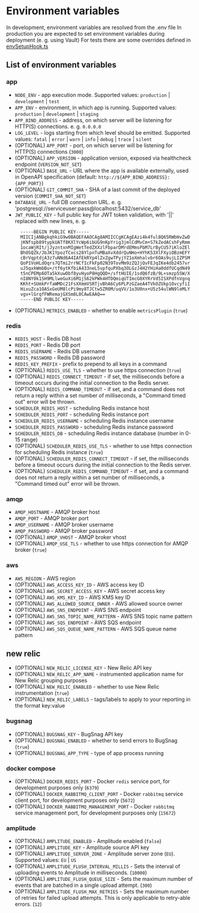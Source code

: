 # Environment variables

In development, environment variables are resolved from the .env file
In production you are expected to set environment variables during deployment (e. g. using Vault)
For tests there are some overrides defined in [envSetupHook.ts](../test/envSetupHook.ts)

## List of environment variables

### app

- `NODE_ENV` - app execution mode. Supported values: `production` | `development` | `test`
- `APP_ENV` - environment, in which app is running. Supported values: `production` | `development` | `staging`
- `APP_BIND_ADDRESS` - address, on which server will be listening for HTTP(S) connections. e. g. `0.0.0.0`
- `LOG_LEVEL` - logs starting from which level should be emitted. Supported values: `fatal` | `error` | `warn` | `info` | `debug` | `trace` | `silent`
- (OPTIONAL) `APP_PORT` - port, on which server will be listening for HTTP(S) connections (`3000`)
- (OPTIONAL) `APP_VERSION` - application version, exposed via healthcheck endpoint (`VERSION_NOT_SET`)
- (OPTIONAL) `BASE_URL` - URL where the app is available externally, used in OpenAPI specification (default: `http://${APP_BIND_ADDRESS}:{APP_PORT}`)
- (OPTIONAL) `GIT_COMMIT_SHA` - SHA of a last commit of the deployed version (`COMMIT_SHA_NOT_SET`)
- `DATABASE_URL` - full DB connection URL. e. g. 'postgresql://serviceuser:pass@localhost:5432/service_db'
- `JWT_PUBLIC_KEY` - full public key for JWT token validation, with '||' replaced with new lines, e. g.
  ```
    -----BEGIN PUBLIC KEY-----
    MIICIjANBgkqhkiG9w0BAQEFAAOCAg8AMIICCgKCAgEAzi4k4ful8Q65RWbHvZwD
    jKNfspb89typkUATf8KXlYcWp6ibUG9nKpYrig3jmlCdMvCm+S7kZedACshFyRmm
    1ocaWjRIt/jJyzntxnMIgWetTedZXXzlFbparDMrdEMmsPbM7LrByCU57iKloZEl
    BhOSQZk/JbJK1YpozTCxcs28YlpnTuMBaXvXddrQuNHo+HYhK53XlFXyiOBzmEFY
    cBrVqptdjA3z7uNNd6A4IAfEkRYp4lZxZgwTPyjYZ1oXmhalvbr6OAs9ujLIZPSM
    QoP1VoHLdOqrs7QTmi2rrNCfIcFkFp02N39TovMm9zZQJjQvFEJqIKe4db2457vr
    uJ5qxkWmbBu+/tf6ytKfbiA433neLSvpfquPXbq3OLGzJ4H2YHiHa0ddfUCqdN49
    t5nCPEMp6OTa5kXuwObf8yvHyoP8HgQQD+/sftHUIE/1sdQ6fzB/9L+smzp5SW/X
    nI8NY0k1SH9MLlweGuXi6M1jS62kPWk4HTDQmiqUTImcG0XYRrVd5ISXPdfnVgnq
    KKht+SUmkPrfaWMDc21FsXXmmVSRTjvBhA6Cy6PLPzGZaeA4TVkOZUkp1OvcyfiI
    HixuZca1OASxGeUM8lcPi9my8TJCtw5ZR0M/uqVV/1o3U0nx+U5z54ulWN9leMLY
    vgv+lGrqfFWRemajGXSm8L0CAwEAAQ==
    -----END PUBLIC KEY-----
  ```
- (OPTIONAL) `METRICS_ENABLED` - whether to enable `metricsPlugin` (`true`)

### redis

- `REDIS_HOST` - Redis DB host
- `REDIS_PORT` - Redis DB port
- `REDIS_USERNAME` - Redis DB username
- `REDIS_PASSWORD` - Redis DB password
- `REDIS_KEY_PREFIX` - prefix to prepend to all keys in a command
- (OPTIONAL) `REDIS_USE_TLS` - whether to use https connection (`true`)
- (OPTIONAL) `REDIS_CONNECT_TIMEOUT` - if set, the milliseconds before a timeout occurs during the initial connection to the Redis server.
- (OPTIONAL) `REDIS_COMMAND_TIMEOUT` - if set, and a command does not return a reply within a set number of milliseconds, a "Command timed out" error will be thrown.
- `SCHEDULER_REDIS_HOST` - scheduling Redis instance host
- `SCHEDULER_REDIS_PORT` - scheduling Redis instance port
- `SCHEDULER_REDIS_USERNAME` - scheduling Redis instance username
- `SCHEDULER_REDIS_PASSWORD` - scheduling Redis instance password
- `SCHEDULER_REDIS_DB` - scheduling Redis instance database (number in 0-15 range)
- (OPTIONAL) `SCHEDULER_REDIS_USE_TLS` - whether to use https connection for scheduling Redis instance (`true`)
- (OPTIONAL) `SCHEDULER_REDIS_CONNECT_TIMEOUT` - if set, the milliseconds before a timeout occurs during the initial connection to the Redis server.
- (OPTIONAL) `SCHEDULER_REDIS_COMMAND_TIMEOUT` - if set, and a command does not return a reply within a set number of milliseconds, a "Command timed out" error will be thrown.

### amqp

- `AMQP_HOSTNAME` - AMQP broker host
- `AMQP_PORT` - AMQP broker port
- `AMQP_USERNAME` - AMQP broker username
- `AMQP_PASSWORD` - AMQP broker password
- (OPTIONAL) `AMQP_VHOST` - AMQP broker vhost
- (OPTIONAL) `AMQP_USE_TLS` - whether to use https connection for AMQP broker (`true`)

### aws

- `AWS_REGION` - AWS region
- (OPTIONAL) `AWS_ACCESS_KEY_ID` - AWS access key ID
- (OPTIONAL) `AWS_SECRET_ACCESS_KEY` - AWS secret access key
- (OPTIONAL) `AWS_KMS_KEY_ID` - AWS KMS key ID
- (OPTIONAL) `AWS_ALLOWED_SOURCE_OWNER` - AWS allowed source owner
- (OPTIONAL) `AWS_SNS_ENDPOINT` - AWS SNS endpoint
- (OPTIONAL) `AWS_SNS_TOPIC_NAME_PATTERN` - AWS SNS topic name pattern
- (OPTIONAL) `AWS_SQS_ENDPOINT` - AWS SQS endpoint
- (OPTIONAL) `AWS_SQS_QUEUE_NAME_PATTERN` - AWS SQS queue name pattern

## new relic

- (OPTIONAL) `NEW_RELIC_LICENSE_KEY` - New Relic API key
- (OPTIONAL) `NEW_RELIC_APP_NAME` - instrumented application name for New Relic grouping purposes
- (OPTIONAL) `NEW_RELIC_ENABLED` - whether to use New Relic instrumentation (`true`)
- (OPTIONAL) `NEW_RELIC_LABELS` - tags/labels to apply to your reporting in the format key:value

### bugsnag

- (OPTIONAL) `BUGSNAG_KEY` - BugSnag API key
- (OPTIONAL) `BUGSNAG_ENABLED` - whether to send errors to BugSnag (`true`)
- (OPTIONAL) `BUGSNAG_APP_TYPE` - type of app process running

### docker compose

- (OPTIONAL) `DOCKER_REDIS_PORT` - Docker `redis` service port, for development purposes only (`6379`)
- (OPTIONAL) `DOCKER_RABBITMQ_CLIENT_PORT` - Docker `rabbitmq` service client port, for development purposes only (`5672`)
- (OPTIONAL) `DOCKER_RABBITMQ_MANAGEMENT_PORT` - Docker `rabbitmq` service management port, for development purposes only (`15672`)

### amplitude

- (OPTIONAL) `AMPLITUDE_ENABLED` - Amplitude enabled (`false`)
- (OPTIONAL) `AMPLITUDE_KEY` - Amplitude source API key
- (OPTIONAL) `AMPLITUDE_SERVER_ZONE` - Amplitude server zone (`EU`). Supported values: `EU` | `US`
- (OPTIONAL) `AMPLITUDE_FLUSH_INTERVAL_MILLIS` - Sets the interval of uploading events to Amplitude in milliseconds. (`10000`)
- (OPTIONAL) `AMPLITUDE_FLUSH_QUEUE_SIZE` - Sets the maximum number of events that are batched in a single upload attempt. (`300`)
- (OPTIONAL) `AMPLITUDE_FLUSH_MAX_RETRIES` - Sets the maximum number of retries for failed upload attempts. This is only applicable to retry-able errors. (`12`)
